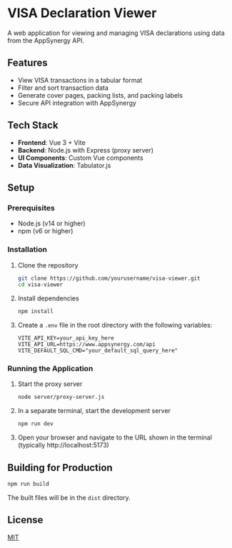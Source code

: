 # VISA Declaration Viewer

A web application for viewing and managing VISA declarations using data from the AppSynergy API.

## Features

- View VISA transactions in a tabular format
- Filter and sort transaction data
- Generate cover pages, packing lists, and packing labels
- Secure API integration with AppSynergy

## Tech Stack

- **Frontend**: Vue 3 + Vite
- **Backend**: Node.js with Express (proxy server)
- **UI Components**: Custom Vue components
- **Data Visualization**: Tabulator.js

## Setup

### Prerequisites

- Node.js (v14 or higher)
- npm (v6 or higher)

### Installation

1. Clone the repository
   ```bash
   git clone https://github.com/yourusername/visa-viewer.git
   cd visa-viewer
   ```

2. Install dependencies
   ```bash
   npm install
   ```

3. Create a `.env` file in the root directory with the following variables:
   ```
   VITE_API_KEY=your_api_key_here
   VITE_API_URL=https://www.appsynergy.com/api
   VITE_DEFAULT_SQL_CMD="your_default_sql_query_here"
   ```

### Running the Application

1. Start the proxy server
   ```bash
   node server/proxy-server.js
   ```

2. In a separate terminal, start the development server
   ```bash
   npm run dev
   ```

3. Open your browser and navigate to the URL shown in the terminal (typically http://localhost:5173)

## Building for Production

```bash
npm run build
```

The built files will be in the `dist` directory.

## License

[MIT](LICENSE)

